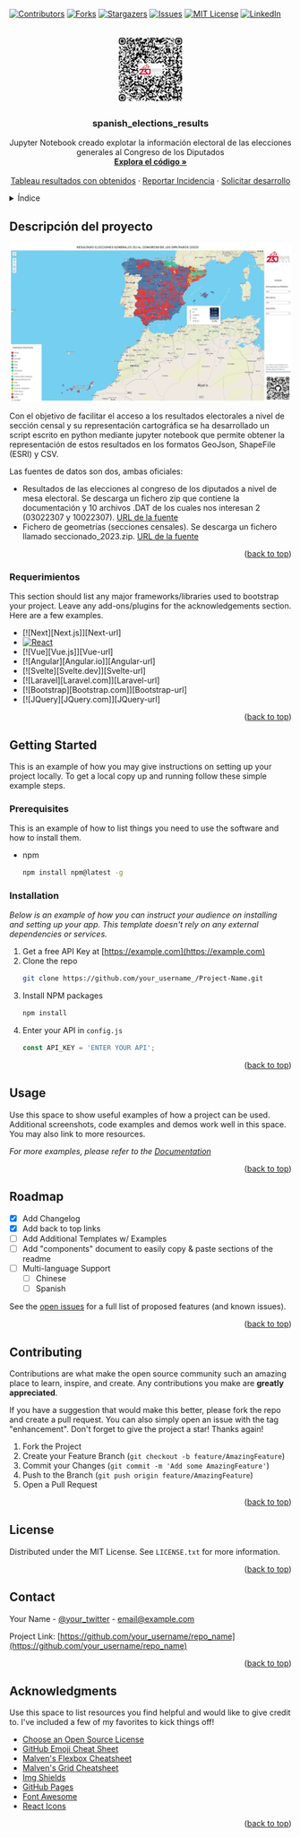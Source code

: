 <a name="readme-top"></a>

<!-- PROJECT SHIELDS -->
[![Contributors][contributors-shield]][contributors-url]
[![Forks][forks-shield]][forks-url]
[![Stargazers][stars-shield]][stars-url]
[![Issues][issues-shield]][issues-url]
[![MIT License][license-shield]][license-url]
[![LinkedIn][linkedin-shield]][linkedin-url]


<br />
<div align="center">
  <a href="https://github.com/juanenrique92/spanish_elections_results">
    <img src="images/qr_elecciones_generales_23J.png" alt="Logo" width="120" height="120">
  </a>
  <h3 align="center">spanish_elections_results</h3>
  <p align="center">
    Jupyter Notebook creado explotar la información electoral de las elecciones generales al Congreso de los Diputados
    <br />
    <a href="https://github.com/juanenrique92/spanish_elections_results"><strong>Explora el código »</strong></a>
    <br />
    <br />
    <a href="https://github.com/juanenrique92/spanish_elections_results">Tableau resultados con obtenidos</a>
    ·
    <a href="https://github.com/juanenrique92/spanish_elections_results/issues">Reportar Incidencia</a>
    ·
    <a href="https://github.com/juanenrique92/spanish_elections_results/issues">Solicitar desarrollo</a>
  </p>
</div>



<!-- Tabla de contenido -->
<details>
  <summary>Índice</summary>
  <ol>
    <li>
      <a href="#about-the-project">Descripción del proyecto</a>
      <ul>
        <li><a href="#built-with">Requerimientos</a></li>
      </ul>
    </li>
    <li>
      <a href="#getting-started">Getting Started</a>
      <ul>
        <li><a href="#prerequisites">Prerequisites</a></li>
        <li><a href="#installation">Installation</a></li>
      </ul>
    </li>
    <li><a href="#usage">Usage</a></li>
    <li><a href="#roadmap">Roadmap</a></li>
    <li><a href="#contributing">Contributing</a></li>
    <li><a href="#license">License</a></li>
    <li><a href="#contact">Contact</a></li>
    <li><a href="#acknowledgments">Acknowledgments</a></li>
  </ol>
</details>



<!-- Descripción del proyecto -->
## Descripción del proyecto


[![Product Name Screen Shot][product-screenshot]](https://public.tableau.com/app/profile/juan.enrique/viz/ResultadosElectoralesalCongresodelosDiputadosEspaa23deJuliode2023/BUSCADORELECCIONES23J?publish=yes)

Con el objetivo de facilitar el acceso a los resultados electorales a nivel de sección censal y su representación cartográfica se ha desarrollado un script escrito en python mediante jupyter notebook que permite obtener la representación de estos resultados en los formatos GeoJson, ShapeFile (ESRI) y CSV.

Las fuentes de datos son dos, ambas oficiales:
- Resultados de las elecciones al congreso de los diputados a nivel de mesa electoral. Se descarga un fichero zip que contiene la documentación y 10 archivos .DAT de los cuales nos interesan 2 (03022307 y 10022307). [URL de la fuente](https://infoelectoral.interior.gob.es/es/elecciones-celebradas/area-de-descargas/)
- Fichero de geometrías (secciones censales). Se descarga un fichero llamado seccionado_2023.zip. [URL de la fuente](https://www.ine.es/ss/Satellite?L=es_ES&c=Page&cid=1259952026632&p=1259952026632&pagename=ProductosYServicios%2FPYSLayout)


<p align="right">(<a href="#readme-top">back to top</a>)</p>



### Requerimientos

This section should list any major frameworks/libraries used to bootstrap your project. Leave any add-ons/plugins for the acknowledgements section. Here are a few examples.

* [![Next][Next.js]][Next-url]
* [![React][React.js]][React-url]
* [![Vue][Vue.js]][Vue-url]
* [![Angular][Angular.io]][Angular-url]
* [![Svelte][Svelte.dev]][Svelte-url]
* [![Laravel][Laravel.com]][Laravel-url]
* [![Bootstrap][Bootstrap.com]][Bootstrap-url]
* [![JQuery][JQuery.com]][JQuery-url]

<p align="right">(<a href="#readme-top">back to top</a>)</p>



<!-- GETTING STARTED -->
## Getting Started

This is an example of how you may give instructions on setting up your project locally.
To get a local copy up and running follow these simple example steps.

### Prerequisites

This is an example of how to list things you need to use the software and how to install them.
* npm
  ```sh
  npm install npm@latest -g
  ```

### Installation

_Below is an example of how you can instruct your audience on installing and setting up your app. This template doesn't rely on any external dependencies or services._

1. Get a free API Key at [https://example.com](https://example.com)
2. Clone the repo
   ```sh
   git clone https://github.com/your_username_/Project-Name.git
   ```
3. Install NPM packages
   ```sh
   npm install
   ```
4. Enter your API in `config.js`
   ```js
   const API_KEY = 'ENTER YOUR API';
   ```

<p align="right">(<a href="#readme-top">back to top</a>)</p>



<!-- USAGE EXAMPLES -->
## Usage

Use this space to show useful examples of how a project can be used. Additional screenshots, code examples and demos work well in this space. You may also link to more resources.

_For more examples, please refer to the [Documentation](https://example.com)_

<p align="right">(<a href="#readme-top">back to top</a>)</p>



<!-- ROADMAP -->
## Roadmap

- [x] Add Changelog
- [x] Add back to top links
- [ ] Add Additional Templates w/ Examples
- [ ] Add "components" document to easily copy & paste sections of the readme
- [ ] Multi-language Support
    - [ ] Chinese
    - [ ] Spanish

See the [open issues](https://github.com/othneildrew/spanish_elections_results/issues) for a full list of proposed features (and known issues).

<p align="right">(<a href="#readme-top">back to top</a>)</p>



<!-- CONTRIBUTING -->
## Contributing

Contributions are what make the open source community such an amazing place to learn, inspire, and create. Any contributions you make are **greatly appreciated**.

If you have a suggestion that would make this better, please fork the repo and create a pull request. You can also simply open an issue with the tag "enhancement".
Don't forget to give the project a star! Thanks again!

1. Fork the Project
2. Create your Feature Branch (`git checkout -b feature/AmazingFeature`)
3. Commit your Changes (`git commit -m 'Add some AmazingFeature'`)
4. Push to the Branch (`git push origin feature/AmazingFeature`)
5. Open a Pull Request

<p align="right">(<a href="#readme-top">back to top</a>)</p>



<!-- LICENSE -->
## License

Distributed under the MIT License. See `LICENSE.txt` for more information.

<p align="right">(<a href="#readme-top">back to top</a>)</p>



<!-- CONTACT -->
## Contact

Your Name - [@your_twitter](https://twitter.com/your_username) - email@example.com

Project Link: [https://github.com/your_username/repo_name](https://github.com/your_username/repo_name)

<p align="right">(<a href="#readme-top">back to top</a>)</p>



<!-- ACKNOWLEDGMENTS -->
## Acknowledgments

Use this space to list resources you find helpful and would like to give credit to. I've included a few of my favorites to kick things off!

* [Choose an Open Source License](https://choosealicense.com)
* [GitHub Emoji Cheat Sheet](https://www.webpagefx.com/tools/emoji-cheat-sheet)
* [Malven's Flexbox Cheatsheet](https://flexbox.malven.co/)
* [Malven's Grid Cheatsheet](https://grid.malven.co/)
* [Img Shields](https://shields.io)
* [GitHub Pages](https://pages.github.com)
* [Font Awesome](https://fontawesome.com)
* [React Icons](https://react-icons.github.io/react-icons/search)

<p align="right">(<a href="#readme-top">back to top</a>)</p>



<!-- MARKDOWN LINKS & IMAGES -->
<!-- https://www.markdownguide.org/basic-syntax/#reference-style-links -->
[contributors-shield]: https://img.shields.io/github/contributors/juanenrique92/spanish_elections_results.svg?style=for-the-badge
[contributors-url]: https://github.com/juanenrique92/spanish_elections_results/graphs/contributors
[forks-shield]: https://img.shields.io/github/forks/juanenrique92/spanish_elections_results.svg?style=for-the-badge
[forks-url]: https://github.com/juanenrique92/spanish_elections_results/network/members
[stars-shield]: https://img.shields.io/github/stars/juanenrique92/spanish_elections_results.svg?style=for-the-badge
[stars-url]: https://github.com/juanenrique92/spanish_elections_results/stargazers
[issues-shield]: https://img.shields.io/github/issues/juanenrique92/spanish_elections_results.svg?style=for-the-badge
[issues-url]: https://github.com/juanenrique92/spanish_elections_results/issues
[license-shield]: https://img.shields.io/github/license/juanenrique92/spanish_elections_results.svg?style=for-the-badge
[license-url]: https://github.com/juanenrique92/spanish_elections_results/blob/master/LICENSE.txt
[linkedin-shield]: https://img.shields.io/badge/-LinkedIn-black.svg?style=for-the-badge&logo=linkedin&colorB=555
[linkedin-url]: https://www.linkedin.com/in/juanenriquelopezmarcos
[product-screenshot]: images/sc_tableau.png
[Python.js]: https://img.shields.io/badge/next.js-000000?style=for-the-badge&logo=nextdotjs&logoColor=white
[Python-url]: https://www.python.org/
[React.js]: https://img.shields.io/badge/React-20232A?style=for-the-badge&logo=react&logoColor=61DAFB
[React-url]: https://reactjs.org/

